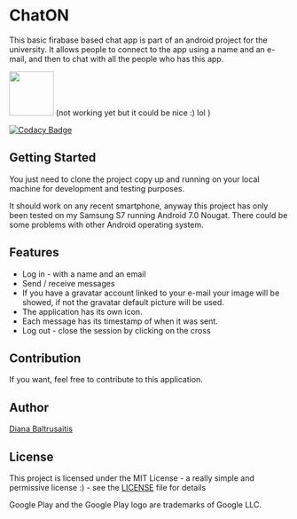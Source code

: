 # ChatON

This basic firabase based chat app is part of an android project for the university.
It allows people to connect to the app using a name and an e-mail, and then to chat with all the people who has this app.

<img src="https://play.google.com/intl/en_us/badges/images/generic/en-play-badge.png" height="80"/> (not working yet but it could be nice :) lol )

[![Codacy Badge](https://api.codacy.com/project/badge/Grade/21ed6169d0614d5192b55aa67299e53b)](https://www.codacy.com/app/nitabaltru/ChatON?utm_source=github.com&amp;utm_medium=referral&amp;utm_content=nitabaltru/ChatON&amp;utm_campaign=Badge_Grade)

## Getting Started

You just need to clone the project copy up and running on your local machine for development and testing purposes.

It should work on any recent smartphone, anyway this project has only been tested on my Samsung S7 running Android 7.0 Nougat.
There could be some problems with other Android operating system.

## Features

- Log in - with a name and an email
- Send / receive messages
- If you have a gravatar account linked to your e-mail your image will be showed, if not the gravatar default picture will be used.
- The application has its own icon.
- Each message has its timestamp of when it was sent.
- Log out - close the session by clicking on the cross 

## Contribution

If you want, feel free to contribute to this application.

## Author

[Diana Baltrusaitis](https://github.com/nitabaltru)

## License

This project is licensed under the MIT License - a really simple and permissive license :) - see the [LICENSE](LICENSE) file for details

Google Play and the Google Play logo are trademarks of Google LLC.
